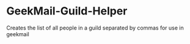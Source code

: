 # GeekMail-Guild-Helper
Creates the list of all people in a guild separated by commas for use in geekmail
